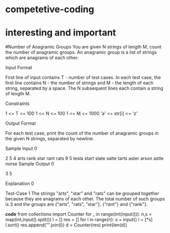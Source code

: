 # competetive-coding
# interesting and important
#Number of Anagramic Groups
You are given N strings of length M, count the number of anagramic groups. An anagramic group is a list of strings which are anagrams of each other.

Input Format

First line of input contains T - number of test cases. In each test case, the first line contains N - the number of strings and M - the length of each string, separated by a space. The N subsequent lines each contain a string of length M.

Constraints

1 <= T <= 100
1 <= N <= 100
1 <= M <= 1000
'a' <= str[i] <= 'z'

Output Format

For each test case, print the count of the number of anagramic groups in the given N strings, separated by newline.

Sample Input 0

2
5 4
arts
rank
star
rant
rats
9 5
tesla
start
slate
salte
tarts
aster
arson
astle
norse
Sample Output 0

3
5

Explanation 0

Test-Case 1
The strings "arts", "star" and "rats" can be grouped together because they are anagrams of each other. 
The total number of such groups is 3 and the groups are {"arts", "rats", "star"}, {"rant"} and {"rank"}.

****code****
from collections import Counter
for _ in range(int(input())):
    n,s = map(int,input().split())
    l = []
    res = []
    for i in range(n):
        s = input()
        l = [*s]
        l.sort()
        res.append("".join(l))
    d = Counter(res)
    print(len(d))
    
        
